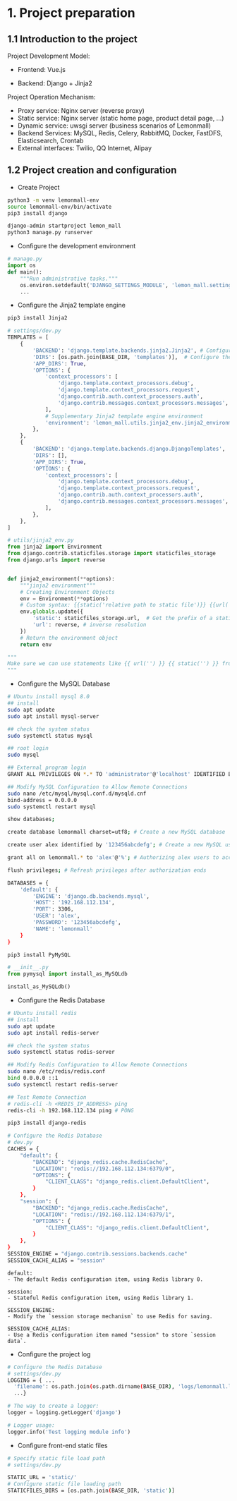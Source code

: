 # 1. Project preparation
## 1.1 Introduction to the project
Project Development Model:
 - Frontend: Vue.js

 - Backend: Django + Jinja2

Project Operation Mechanism:
 - Proxy service: Nginx server (reverse proxy)
 - Static service: Nginx server (static home page, product detail page, ...)
 - Dynamic service: uwsgi server (business scenarios of Lemonmall)
 - Backend Services: MySQL, Redis, Celery, RabbitMQ, Docker, FastDFS, Elasticsearch, Crontab
 - External interfaces: Twilio, QQ Internet, Alipay

## 1.2 Project creation and configuration
 - Create Project
```bash
python3 -m venv lemonmall-env
source lemonmall-env/bin/activate
pip3 install django

django-admin startproject lemon_mall
python3 manage.py runserver
```
 - Configure the development environment
```python
# manage.py
import os
def main():
    """Run administrative tasks."""
    os.environ.setdefault('DJANGO_SETTINGS_MODULE', 'lemon_mall.settings.dev')
    ...
```
 - Configure the Jinja2 template engine
```bash
pip3 install Jinja2
```
```python
# settings/dev.py
TEMPLATES = [
    {
        'BACKEND': 'django.template.backends.jinja2.Jinja2', # Configure the jinja2 template engine
        'DIRS': [os.path.join(BASE_DIR, 'templates')],  # Configure the path for loading template files
        'APP_DIRS': True,
        'OPTIONS': {
            'context_processors': [
                'django.template.context_processors.debug',
                'django.template.context_processors.request',
                'django.contrib.auth.context_processors.auth',
                'django.contrib.messages.context_processors.messages',
            ],
            # Supplementary Jinja2 template engine environment
            'environment': 'lemon_mall.utils.jinja2_env.jinja2_environment',
        },
    },
    {
        'BACKEND': 'django.template.backends.django.DjangoTemplates',
        'DIRS': [],
        'APP_DIRS': True,
        'OPTIONS': {
            'context_processors': [
                'django.template.context_processors.debug',
                'django.template.context_processors.request',
                'django.contrib.auth.context_processors.auth',
                'django.contrib.messages.context_processors.messages',
            ],
        },
    },
]
```
```python
# utils/jinja2_env.py
from jinja2 import Environment
from django.contrib.staticfiles.storage import staticfiles_storage
from django.urls import reverse


def jinja2_environment(**options):
    """jinja2 environment"""
    # Creating Environment Objects
    env = Environment(**options)
    # Custom syntax: {{static('relative path to static file')}} {{url('namespace of route')}}
    env.globals.update({
        'static': staticfiles_storage.url,  # Get the prefix of a static file
        'url': reverse, # inverse resolution
    })
    # Return the environment object
    return env

"""
Make sure we can use statements like {{ url('') }} {{ static('') }} from the template engine
"""
```
 - Configure the MySQL Database
```bash
# Ubuntu install mysql 8.0
## install
sudo apt update
sudo apt install mysql-server

## check the system status
sudo systemctl status mysql

## root login
sudo mysql

## External program login
GRANT ALL PRIVILEGES ON *.* TO 'administrator'@'localhost' IDENTIFIED BY 'very_strong_password';

## Modify MySQL Configuration to Allow Remote Connections
sudo nano /etc/mysql/mysql.conf.d/mysqld.cnf
bind-address = 0.0.0.0
sudo systemctl restart mysql
```
```bash
show databases; 

create database lemonmall charset=utf8; # Create a new MySQL database

create user alex identified by '123456abcdefg'; # Create a new MySQL user

grant all on lemonmall.* to 'alex'@'%'; # Authorizing alex users to access the lemon_mall database

flush privileges; # Refresh privileges after authorization ends
```
```bash
DATABASES = {
    'default': {
        'ENGINE': 'django.db.backends.mysql',
        'HOST': '192.168.112.134',
        'PORT': 3306,
        'USER': 'alex',
        'PASSWORD': '123456abcdefg',
        'NAME': 'lemonmall'
    }
}
```
```bash
pip3 install PyMySQL
```
```python
# __init__.py
from pymysql import install_as_MySQLdb

install_as_MySQLdb()
```
 - Configure the Redis Database
```bash
# Ubuntu install redis
## install
sudo apt update
sudo apt install redis-server

## check the system status
sudo systemctl status redis-server

## Modify Redis Configuration to Allow Remote Connections
sudo nano /etc/redis/redis.conf
bind 0.0.0.0 ::1
sudo systemctl restart redis-server

## Test Remote Connection
# redis-cli -h <REDIS_IP_ADDRESS> ping
redis-cli -h 192.168.112.134 ping # PONG
```
```bash
pip3 install django-redis
```
```bash
# Configure the Redis Database
# dev.py
CACHES = {
    "default": { 
        "BACKEND": "django_redis.cache.RedisCache",
        "LOCATION": "redis://192.168.112.134:6379/0",
        "OPTIONS": {
            "CLIENT_CLASS": "django_redis.client.DefaultClient",
        }
    },
    "session": { 
        "BACKEND": "django_redis.cache.RedisCache",
        "LOCATION": "redis://192.168.112.134:6379/1",
        "OPTIONS": {
            "CLIENT_CLASS": "django_redis.client.DefaultClient",
        }
    },
}
SESSION_ENGINE = "django.contrib.sessions.backends.cache"
SESSION_CACHE_ALIAS = "session"
```
```text
default:
- The default Redis configuration item, using Redis library 0.

session:
- Stateful Redis configuration item, using Redis library 1.

SESSION_ENGINE:
- Modify the `session storage mechanism` to use Redis for saving.

SESSION_CACHE_ALIAS:
- Use a Redis configuration item named "session" to store `session data`.
```
 - Configure the project log
```bash
# Configure the Redis Database
# settings/dev.py
LOGGING = { ...
  'filename': os.path.join(os.path.dirname(BASE_DIR), 'logs/lemonmall.log')
  ...}
```
```python
# The way to create a logger:
logger = logging.getLogger('django')

# Logger usage:
logger.info('Test logging module info')
```
 - Configure front-end static files
 ```bash
# Specify static file load path
# settings/dev.py

STATIC_URL = 'static/'
# Configure static file loading path
STATICFILES_DIRS = [os.path.join(BASE_DIR, 'static')]
 ```